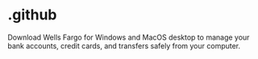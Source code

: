 # .github
Download Wells Fargo for Windows and MacOS desktop to manage your bank accounts, credit cards, and transfers safely from your computer.
